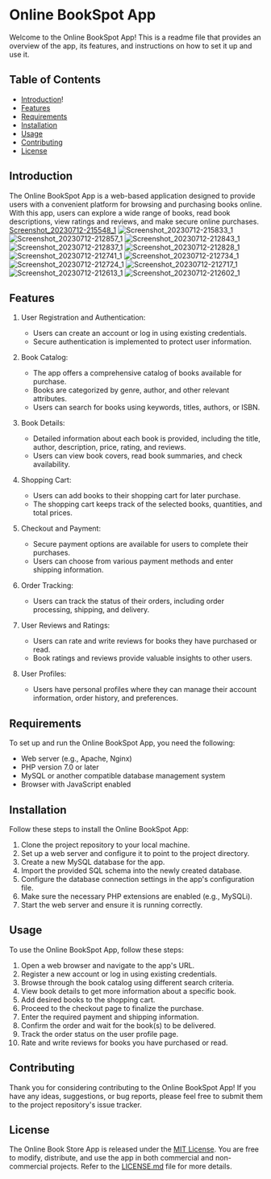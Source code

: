 # Online BookSpot App

Welcome to the Online BookSpot App! This is a readme file that provides an overview of the app, its features, and instructions on how to set it up and use it.

## Table of Contents

- [Introduction](#introduction)!
- [Features](#features)
- [Requirements](#requirements)
- [Installation](#installation)
- [Usage](#usage)
- [Contributing](#contributing)
- [License](#license)

## Introduction

The Online BookSpot  App is a web-based application designed to provide users with a convenient platform for browsing and purchasing books online. With this app, users can explore a wide range of books, read book descriptions, view ratings and reviews, and make secure online purchases.
[Screenshot_20230712-215548_1](https://github.com/Fypbookstore/FYP-Bookspot/assets/139375369/c5d26cf2-efd1-4e05-a952-48c12e6a0869)
![Screenshot_20230712-215833_1](https://github.com/Fypbookstore/FYP-Bookspot/assets/139375369/ed087ce5-bdb3-4d6f-aaba-7b3673968927)
![Screenshot_20230712-212857_1](https://github.com/Fypbookstore/FYP-Bookspot/assets/139375369/5c3f1e46-aaeb-44af-b835-bcfb7dae565e)
![Screenshot_20230712-212843_1](https://github.com/Fypbookstore/FYP-Bookspot/assets/139375369/e65c22ff-fe27-41b8-a178-f85f02f4f24b)
![Screenshot_20230712-212837_1](https://github.com/Fypbookstore/FYP-Bookspot/assets/139375369/a91bc342-908b-4a1d-b140-be4e9884367f)
![Screenshot_20230712-212828_1](https://github.com/Fypbookstore/FYP-Bookspot/assets/139375369/482010b4-a137-46e5-8f79-281df33f179b)
![Screenshot_20230712-212741_1](https://github.com/Fypbookstore/FYP-Bookspot/assets/139375369/b588e9bf-5311-437d-b62f-e4b2211d3a49)
![Screenshot_20230712-212734_1](https://github.com/Fypbookstore/FYP-Bookspot/assets/139375369/06c1c1c5-fded-42c2-aeb6-7453fbc64493)
![Screenshot_20230712-212724_1](https://github.com/Fypbookstore/FYP-Bookspot/assets/139375369/e5972590-0262-4814-8d16-5fc65408fb5a)
![Screenshot_20230712-212717_1](https://github.com/Fypbookstore/FYP-Bookspot/assets/139375369/19e08304-6812-4446-93e4-fdfb848287cc)
![Screenshot_20230712-212613_1](https://github.com/Fypbookstore/FYP-Bookspot/assets/139375369/6018d420-cf31-4c8c-a50b-e731e9ecdfc2)
![Screenshot_20230712-212602_1](https://github.com/Fypbookstore/FYP-Bookspot/assets/139375369/b89decff-39b8-4d8c-a702-29929b7238d6)
## Features

1. User Registration and Authentication:
   - Users can create an account or log in using existing credentials.
   - Secure authentication is implemented to protect user information.

2. Book Catalog:
   - The app offers a comprehensive catalog of books available for purchase.
   - Books are categorized by genre, author, and other relevant attributes.
   - Users can search for books using keywords, titles, authors, or ISBN.

3. Book Details:
   - Detailed information about each book is provided, including the title, author, description, price, rating, and reviews.
   - Users can view book covers, read book summaries, and check availability.

4. Shopping Cart:
   - Users can add books to their shopping cart for later purchase.
   - The shopping cart keeps track of the selected books, quantities, and total prices.

5. Checkout and Payment:
   - Secure payment options are available for users to complete their purchases.
   - Users can choose from various payment methods and enter shipping information.

6. Order Tracking:
   - Users can track the status of their orders, including order processing, shipping, and delivery.

7. User Reviews and Ratings:
   - Users can rate and write reviews for books they have purchased or read.
   - Book ratings and reviews provide valuable insights to other users.

8. User Profiles:
   - Users have personal profiles where they can manage their account information, order history, and preferences.

## Requirements

To set up and run the Online BookSpot App, you need the following:

- Web server (e.g., Apache, Nginx)
- PHP version 7.0 or later
- MySQL or another compatible database management system
- Browser with JavaScript enabled

## Installation

Follow these steps to install the Online BookSpot App:

1. Clone the project repository to your local machine.
2. Set up a web server and configure it to point to the project directory.
3. Create a new MySQL database for the app.
4. Import the provided SQL schema into the newly created database.
5. Configure the database connection settings in the app's configuration file.
6. Make sure the necessary PHP extensions are enabled (e.g., MySQLi).
7. Start the web server and ensure it is running correctly.

## Usage

To use the Online BookSpot App, follow these steps:

1. Open a web browser and navigate to the app's URL.
2. Register a new account or log in using existing credentials.
3. Browse through the book catalog using different search criteria.
4. View book details to get more information about a specific book.
5. Add desired books to the shopping cart.
6. Proceed to the checkout page to finalize the purchase.
7. Enter the required payment and shipping information.
8. Confirm the order and wait for the book(s) to be delivered.
9. Track the order status on the user profile page.
10. Rate and write reviews for books you have purchased or read.

## Contributing

Thank you for considering contributing to the Online BookSpot App! If you have any ideas, suggestions, or bug reports, please feel free to submit them to the project repository's issue tracker.

## License

The Online Book Store App is released under the [MIT License](LICENSE.md). You are free to modify, distribute, and use the app in both commercial and non-commercial projects. Refer to the [LICENSE.md](LICENSE.md) file for more details.
